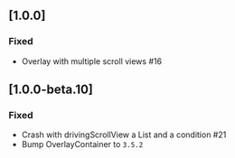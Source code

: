 ## [1.0.0]
### Fixed
- Overlay with multiple scroll views #16

## [1.0.0-beta.10]
### Fixed
- Crash with drivingScrollView a List and a condition #21
- Bump OverlayContainer to `3.5.2`